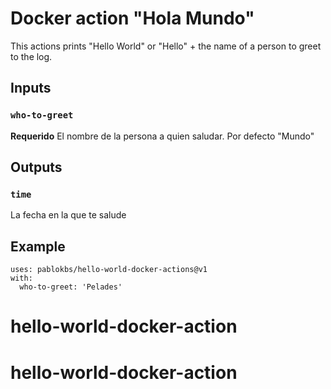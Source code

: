 # Docker action "Hola Mundo"

This actions prints "Hello World" or "Hello" + the name of a person to greet to the log.

## Inputs

### `who-to-greet`

**Requerido** El nombre de la persona a quien saludar. Por defecto "Mundo"

## Outputs

### `time`

La fecha en la que te salude

## Example

```
uses: pablokbs/hello-world-docker-actions@v1
with:
  who-to-greet: 'Pelades'
```
# hello-world-docker-action
# hello-world-docker-action

